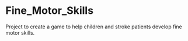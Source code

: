 # Fine_Motor_Skills
Project to create a game to help children and stroke patients develop fine motor skills.
